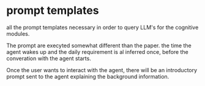 # prompt templates

all the prompt templates necessary in order to query LLM's for the cognitive modules.  

The prompt are execyted somewhat different than the paper.
the time the agent wakes up and the daily requirement is al inferred once, 
before the converation with the agent starts. 

Once the user wants to interact with the agent, 
there will be an introductory prompt sent to the agent explaining the background information.
